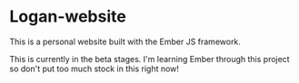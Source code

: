 # Logan-website

This is a personal website built with the Ember JS framework.

This is currently in the beta stages. I'm learning Ember through this project so don't put too much stock in this right now!
